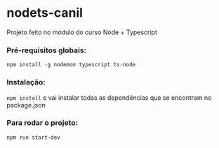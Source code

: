 # nodets-canil
Projeto feito no módulo do curso Node + Typescript

### Pré-requisitos globais:
`npm install -g nodemon typescript ts-node`

### Instalação:
`npm install` e vai instalar todas as dependências que se encontram no package.json

### Para rodar o projeto:
`npm run start-dev`